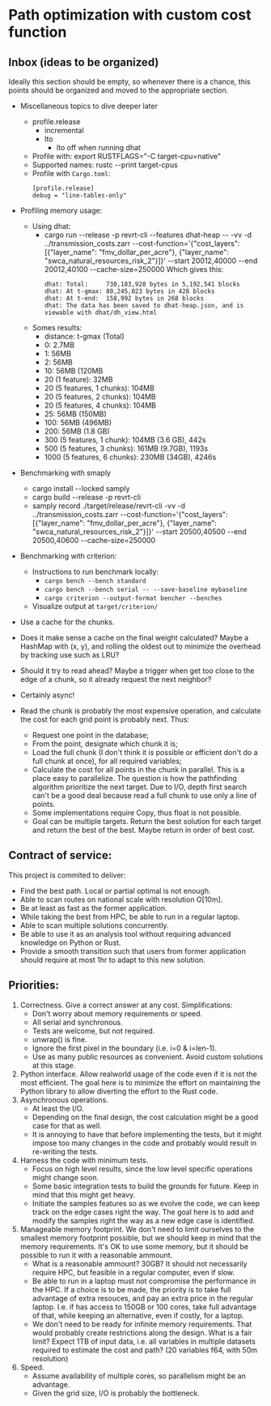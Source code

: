 # Path optimization with custom cost function


## Inbox (ideas to be organized)

Ideally this section should be empty, so whenever there is a chance, this
points should be organized and moved to the appropriate section.

- Miscellaneous topics to dive deeper later
  - profile.release
    - incremental
    - lto
      - lto off when running dhat
  - Profile with: export RUSTFLAGS="-C target-cpu=native"
  - Supported names: rustc --print target-cpus
  - Profile with `Cargo.toml`:
    ```
    [profile.release]
    debug = "line-tables-only"
    ```

- Profiling memory usage:
  - Using dhat:
    - cargo run --release -p revrt-cli --features dhat-heap -- -vv -d ../transmission_costs.zarr --cost-function='{"cost_layers": [{"layer_name": "fmv_dollar_per_acre"}, {"layer_name": "swca_natural_resources_risk_2"}]}' --start 20012,40000 --end 20012,40100 --cache-size=250000
      Which gives this:
      ```
      dhat: Total:     730,183,928 bytes in 5,192,541 blocks
      dhat: At t-gmax: 80,245,023 bytes in 428 blocks
      dhat: At t-end:  158,992 bytes in 268 blocks
      dhat: The data has been saved to dhat-heap.json, and is viewable with dhat/dh_view.html
      ```
  - Somes results:
    - distance: t-gmax (Total)
    - 0: 2.7MB
    - 1: 56MB
    - 2: 56MB
    - 10: 56MB (120MB
    - 20 (1 feature): 32MB
    - 20 (5 features, 1 chunks): 104MB
    - 20 (5 features, 2 chunks): 104MB
    - 20 (5 features, 4 chunks): 104MB
    - 25: 56MB (150MB)
    - 100: 56MB (496MB)
    - 200: 56MB (1.8 GB)
    - 300 (5 features, 1 chunk): 104MB (3.6 GB), 442s
    - 500 (5 features, 3 chunks): 161MB (9.7GB), 1193s
    - 1000 (5 features, 6 chunks): 230MB (34GB), 4246s
- Benchmarking with smaply
  - cargo install --locked samply
  - cargo build --release -p revrt-cli
  - samply record  ./target/release/revrt-cli  -vv -d ../transmission_costs.zarr --cost-function='{"cost_layers": [{"layer_name": "fmv_dollar_per_acre"}, {"layer_name": "swca_natural_resources_risk_2"}]}' --start 20500,40500 --end 20500,40600 --cache-size=250000
- Benchmarking with criterion:
  - Instructions to run benchmark locally:
    - `cargo bench --bench standard`
    - `cargo bench --bench serial -- --save-baseline mybaseline`
    - `cargo criterion --output-format bencher --benches`
  - Visualize output at `target/criterion/`
- Use a cache for the chunks.
- Does it make sense a cache on the final weight calculated? Maybe
  a HashMap with (x, y), and rolling the oldest out to minimize
  the overhead by tracking use such as LRU?
- Should it try to read ahead? Maybe a trigger when get too close
  to the edge of a chunk, so it already request the next neighbor?
- Certainly async!
- Read the chunk is probably the most expensive operation, and
  calculate the cost for each grid point is probably next. Thus:
  - Request one point in the database;
  - From the point, designate which chunk it is;
  - Load the full chunk (I don't think it is possible or efficient
    don't do a full chunk at once), for all required variables;
  - Calculate the cost for all points in the chunk in parallel.
    This is a place easy to parallelize. The question is how the
    pathfinding algorithm prioritize the next target. Due to I/O,
    depth first search can't be a good deal because read a full
    chunk to use only a line of points.
  - Some implementations require Copy, thus float is not possible.
  - Goal can be multiple targets. Return the best solution for each target
    and return the best of the best. Maybe return in order of best cost.

## Contract of service:

This project is commited to deliver:
- Find the best path. Local or partial optimal is not enough.
- Able to scan routes on national scale with resolution O[10m].
- Be at least as fast as the former application.
- While taking the best from HPC, be able to run in a regular laptop.
- Able to scan multiple solutions concurrently.
- Be able to use it as an analysis tool without requiring advanced knowledge on Python or Rust.
- Provide a smooth transition such that users from former application should require at most 1hr to adapt to this new solution.

## Priorities:

1. Correctness. Give a correct answer at any cost.
   Simplifications:
   - Don't worry about memory requirements or speed.
   - All serial and synchronous.
   - Tests are welcome, but not required.
   - unwrap() is fine.
   - Ignore the first pixel in the boundary (i.e. i=0 & i=len-1).
   - Use as many public resources as convenient. Avoid custom solutions
     at this stage.
2. Python interface.
   Allow realworld usage of the code even if it is not the most efficient.
   The goal here is to minimize the effort on maintaining the Python
   library to allow diverting the effort to the Rust code.
3. Asynchronous operations.
   - At least the I/O.
   - Depending on the final design, the cost calculation might be a good
     case for that as well.
   - It is annoying to have that before implementing the tests, but it
     might impose too many changes in the code and probably would result
     in re-writing the tests.
4. Harness the code with minimum tests.
   - Focus on high level results, since the low level specific operations
     might change soon.
   - Some basic integration tests to build the grounds for future. Keep
     in mind that this might get heavy.
   - Initiate the samples features so as we evolve the code, we can keep
     track on the edge cases right the way. The goal here is to add and
     modify the samples right the way as a new edge case is identified.
5. Manageable memory footprint.
   We don't need to limit ourselves to the smallest memory footprint
   possible, but we should keep in mind that the memory requirements.
   It's OK to use some memory, but it should be possible to run it with
   a reasonable ammount.
   - What is a reasonable ammount? 30GB? It should not necessarily require
     HPC, but feasible in a regular computer, even if slow.
   - Be able to run in a laptop must not compromise the performance in
     the HPC. If a choice is to be made, the priority is to take full
     advantage of extra resouces, and pay an extra price in the regular
     laptop. I.e. if has access to 150GB or 100 cores, take full advantage
     of that, while keeping an alternative, even if costly, for a laptop.
   - We don't need to be ready for infinite memory requirements. That
     would probably create restrictions along the design. What is a fair
     limit? Expect 1TB of input data, i.e. all variables in multiple
     datasets required to estimate the cost and path?
     (20 variables f64, with 50m resolution)
6. Speed.
   - Assume availability of multiple cores, so parallelism might
     be an advantage.
   - Given the grid size, I/O is probably the bottleneck.
